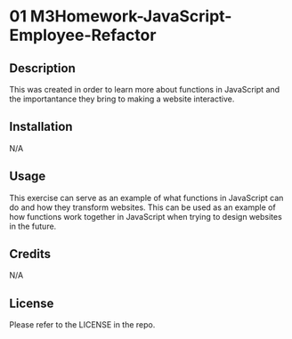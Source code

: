# 01 M3Homework-JavaScript-Employee-Refactor

## Description

This was created in order to learn more about functions in JavaScript and the importantance they bring to making a website interactive.

## Installation

N/A

## Usage

This exercise can serve as an example of what functions in JavaScript can do and how they transform websites. This can be used as an example of how functions work together in JavaScript when trying to design websites in the future.


## Credits

N/A

## License

Please refer to the LICENSE in the repo.
